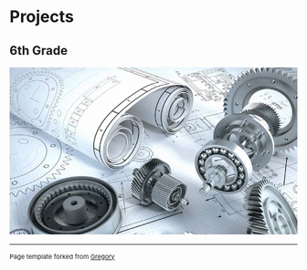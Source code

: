 # Projects

## 6th Grade

[![Mechanical Engineering](https://github.com/Angelo-Morris/angelo-morris.github.io/blob/master/images/mechanical-engineering.jpg?raw=true)](pages/6th-grade)

<!---
start comment

## Cloud Engineering
[![Cloud Engineering Guy](https://raw.githubusercontent.com/gregorywmorris/gregorywmorris.github.io/master/images/data-engineering-guy.jpg)](pages/7th-grade)


---
## Product Management
[![Product Management People](https://raw.githubusercontent.com/gregorywmorris/gregorywmorris.github.io/master/images/product-management-people.jpg)](pages/8th-grade)

---
<br/>

End comment
---->

---
<p style="font-size:11px">Page template forked from <a href="https://github.com/gregorywmorris/gregorywmorris.github.io">Gregory</a></p>
<!-- Remove above link if you don't want to attibute -->
